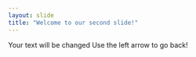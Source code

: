 ```yaml
---
layout: slide
title: "Welcome to our second slide!"
---
```

Your text will be changed
Use the left arrow to go back!
